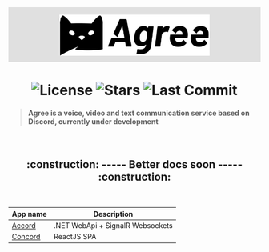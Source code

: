 <p align="center" style="background-color: #e0e0e0; padding: 15px 10px 10px">
   <img src="./assets/agree.svg" alt="Agree Logo" width="300"/>
</p>

<h1 align="center">
  <img alt="License" src="https://img.shields.io/badge/license-MIT-191929?style=flat-square">
  <img alt="Stars" src="https://img.shields.io/github/stars/vassourita/agree?style=flat-square">
  <img alt="Last Commit" src="https://img.shields.io/github/last-commit/vassourita/agree?style=flat-square" />
</h1>

> #### Agree is a voice, video and text communication service based on Discord, currently under development

<br/>
<h2 align="center">
:construction: ----- Better docs soon ----- :construction:
</h2>
<br/>

| App name                | Description                      |
| ----------------------- | -------------------------------- |
| [Accord](apps/accord)   | .NET WebApi + SignalR Websockets |
| [Concord](apps/concord) | ReactJS SPA                      |
